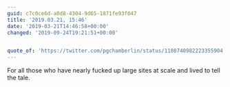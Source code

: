 ```yaml
---
guid: c7c0ce6d-a0d8-4304-9d65-1871fe93f047
title: '2019.03.21, 15:46'
date: '2019-03-21T14:46:58+00:00'
changed: '2019-09-24T19:21:51+00:00'


quote_of: 'https://twitter.com/pgchamberlin/status/1108740982223355904'
---
```


For all those who have nearly fucked up large sites at scale and lived to tell the tale. 
